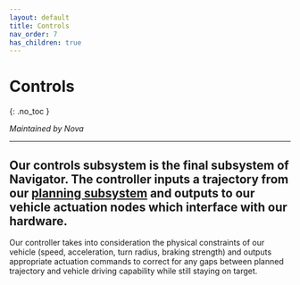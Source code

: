 ```yaml
---
layout: default
title: Controls
nav_order: 7
has_children: true
---
```


# Controls
{: .no_toc }

*Maintained by Nova*

---

## Our controls subsystem is the final subsystem of Navigator. The controller inputs a trajectory from our [planning subsystem](../Planning/index.md) and outputs to our vehicle actuation nodes which interface with our hardware.

Our controller takes into consideration the physical constraints of our vehicle (speed, acceleration, turn radius, braking strength) and outputs appropriate actuation commands to correct for any gaps between planned trajectory and vehicle driving capability while still staying on target.
